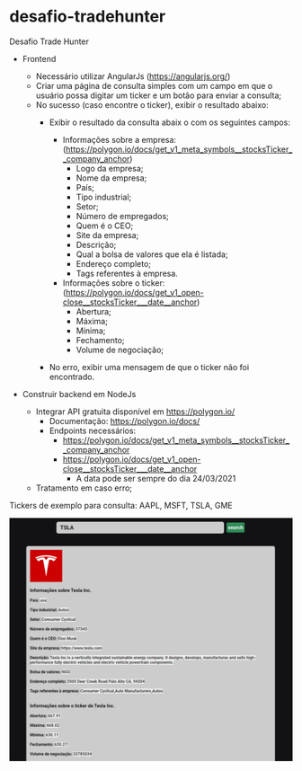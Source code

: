 # desafio-tradehunter


Desafio Trade Hunter

- Frontend
 	- Necessário utilizar AngularJs (https://angularjs.org/)
	- Criar uma página de consulta simples com um campo em que o usuário possa digitar um ticker e um botão para enviar a consulta;
	- No sucesso (caso encontre o ticker), exibir o resultado abaixo:
		- Exibir o resultado da consulta abaix	o com os seguintes campos:
		
			- Informações sobre a empresa:
				(https://polygon.io/docs/get_v1_meta_symbols__stocksTicker__company_anchor)
				- Logo da empresa;
				- Nome da empresa;
				- País;
				- Tipo industrial;
				- Setor;
				- Número de empregados;
				- Quem é o CEO;
				- Site da empresa;
				- Descrição;
				- Qual a bolsa de valores que ela é listada;
				- Endereço completo;
				- Tags referentes à empresa.
			- Informações sobre o ticker:
				(https://polygon.io/docs/get_v1_open-close__stocksTicker___date__anchor)
				- Abertura;
				- Máxima;
				- Mínima;
				- Fechamento;
				- Volume de negociação;
		- No erro, exibir uma mensagem de que o ticker não foi encontrado.

- Construir backend em NodeJs
	- Integrar API gratuita disponível em https://polygon.io/
		- Documentação: https://polygon.io/docs/
		- Endpoints necessários:
			- https://polygon.io/docs/get_v1_meta_symbols__stocksTicker__company_anchor
			- https://polygon.io/docs/get_v1_open-close__stocksTicker___date__anchor
				- A data pode ser sempre do dia 24/03/2021
	- Tratamento em caso erro;


Tickers de exemplo para consulta: AAPL, MSFT, TSLA, GME

<div align="center">
	<img src="/app_screenshot.png" />
</div>

